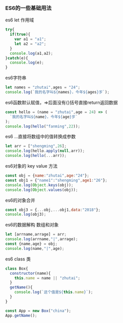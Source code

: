 ### ES6的一些基础用法


es6 let 作用域
```js
try{
  if(true){
    var a1 = "a1";
    let a2 = "a2";
  }
  console.log(a1,a2);
}catch(e){
  console.log(e);
}
```

es6字符串
```js
let names = "zhutai",ages = "24";
console.log(`我的名字叫${names}，今年${ages}岁`);
```

es6函数默认赋值，=>后面没有{}括号直接return返回数据
```js
const hello = (name = "zhutai",age = 24) => (
  `我的名字叫${name}，今年${age}岁`
);
console.log(hello("fanming",22));
```

es6 ...直接将数组中的值转换成参数
```js
let arr = ["shengming",26];
console.log(hello.apply(null,arr));
console.log(hello(...arr));
```

es6对象的 key value 方法
```js
const obj = {name:"zhutai",age:"24"};
const obj1 = {"name1":"shengming",age1:"26"};
console.log(Object.keys(obj));
console.log(Object.values(obj));
```

es6的对象合并
```js
const obj3 = {...obj,...obj1,data:"2018"};
console.log(obj3);
```

es6的数据解构   数组和对象
```js
let [arrname,arrage] = arr;
console.log(arrname,"|",arrage);
const {name,age} = obj;
console.log(name,"|",age);
```

es6 class 类
```js
class Box{
  constructor(name){
    this.name = name || "zhutai";
  }
  getName(){
    console.log(`这个值是${this.name}`);
  }
}

const App = new Box("china");
App.getName();
```

